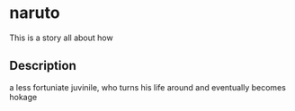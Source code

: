 # naruto
    
This is a story all about how 

## Description

a less fortuniate juvinile, who turns his life around and eventually becomes hokage